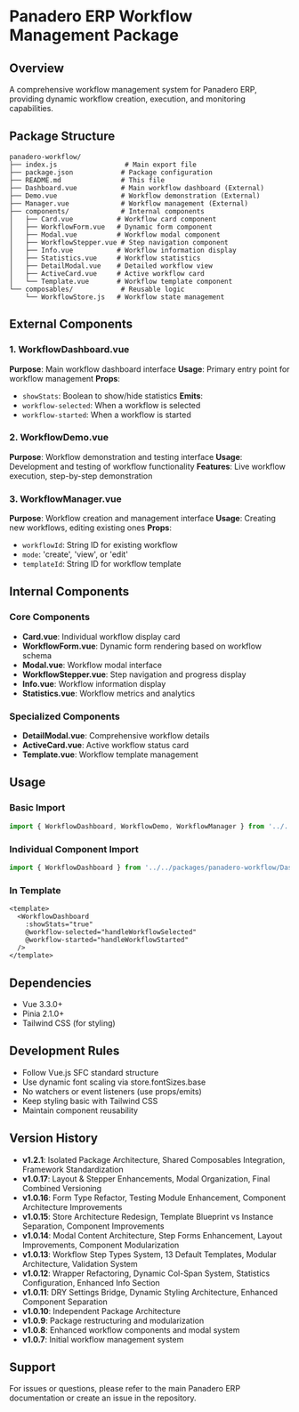 # Panadero ERP Workflow Management Package

## Overview
A comprehensive workflow management system for Panadero ERP, providing dynamic workflow creation, execution, and monitoring capabilities.

## Package Structure
```
panadero-workflow/
├── index.js                 # Main export file
├── package.json            # Package configuration
├── README.md               # This file
├── Dashboard.vue           # Main workflow dashboard (External)
├── Demo.vue                # Workflow demonstration (External)
├── Manager.vue             # Workflow management (External)
├── components/             # Internal components
│   ├── Card.vue           # Workflow card component
│   ├── WorkflowForm.vue   # Dynamic form component
│   ├── Modal.vue          # Workflow modal component
│   ├── WorkflowStepper.vue # Step navigation component
│   ├── Info.vue           # Workflow information display
│   ├── Statistics.vue     # Workflow statistics
│   ├── DetailModal.vue    # Detailed workflow view
│   ├── ActiveCard.vue     # Active workflow card
│   └── Template.vue       # Workflow template component
└── composables/            # Reusable logic
    └── WorkflowStore.js   # Workflow state management
```

## External Components

### 1. WorkflowDashboard.vue
**Purpose**: Main workflow dashboard interface
**Usage**: Primary entry point for workflow management
**Props**: 
- `showStats`: Boolean to show/hide statistics
**Emits**: 
- `workflow-selected`: When a workflow is selected
- `workflow-started`: When a workflow is started

### 2. WorkflowDemo.vue
**Purpose**: Workflow demonstration and testing interface
**Usage**: Development and testing of workflow functionality
**Features**: Live workflow execution, step-by-step demonstration

### 3. WorkflowManager.vue
**Purpose**: Workflow creation and management interface
**Usage**: Creating new workflows, editing existing ones
**Props**:
- `workflowId`: String ID for existing workflow
- `mode`: 'create', 'view', or 'edit'
- `templateId`: String ID for workflow template

## Internal Components

### Core Components
- **Card.vue**: Individual workflow display card
- **WorkflowForm.vue**: Dynamic form rendering based on workflow schema
- **Modal.vue**: Workflow modal interface
- **WorkflowStepper.vue**: Step navigation and progress display
- **Info.vue**: Workflow information display
- **Statistics.vue**: Workflow metrics and analytics

### Specialized Components
- **DetailModal.vue**: Comprehensive workflow details
- **ActiveCard.vue**: Active workflow status card
- **Template.vue**: Workflow template management

## Usage

### Basic Import
```javascript
import { WorkflowDashboard, WorkflowDemo, WorkflowManager } from '../../packages/panadero-workflow/index.js'
```

### Individual Component Import
```javascript
import { WorkflowDashboard } from '../../packages/panadero-workflow/Dashboard.vue'
```

### In Template
```vue
<template>
  <WorkflowDashboard 
    :showStats="true"
    @workflow-selected="handleWorkflowSelected"
    @workflow-started="handleWorkflowStarted"
  />
</template>
```

## Dependencies
- Vue 3.3.0+
- Pinia 2.1.0+
- Tailwind CSS (for styling)

## Development Rules
- Follow Vue.js SFC standard structure
- Use dynamic font scaling via store.fontSizes.base
- No watchers or event listeners (use props/emits)
- Keep styling basic with Tailwind CSS
- Maintain component reusability

## Version History
- **v1.2.1**: Isolated Package Architecture, Shared Composables Integration, Framework Standardization
- **v1.0.17**: Layout & Stepper Enhancements, Modal Organization, Final Combined Versioning
- **v1.0.16**: Form Type Refactor, Testing Module Enhancement, Component Architecture Improvements
- **v1.0.15**: Store Architecture Redesign, Template Blueprint vs Instance Separation, Component Improvements
- **v1.0.14**: Modal Content Architecture, Step Forms Enhancement, Layout Improvements, Component Modularization
- **v1.0.13**: Workflow Step Types System, 13 Default Templates, Modular Architecture, Validation System
- **v1.0.12**: Wrapper Refactoring, Dynamic Col-Span System, Statistics Configuration, Enhanced Info Section
- **v1.0.11**: DRY Settings Bridge, Dynamic Styling Architecture, Enhanced Component Separation
- **v1.0.10**: Independent Package Architecture
- **v1.0.9**: Package restructuring and modularization
- **v1.0.8**: Enhanced workflow components and modal system
- **v1.0.7**: Initial workflow management system

## Support
For issues or questions, please refer to the main Panadero ERP documentation or create an issue in the repository.
